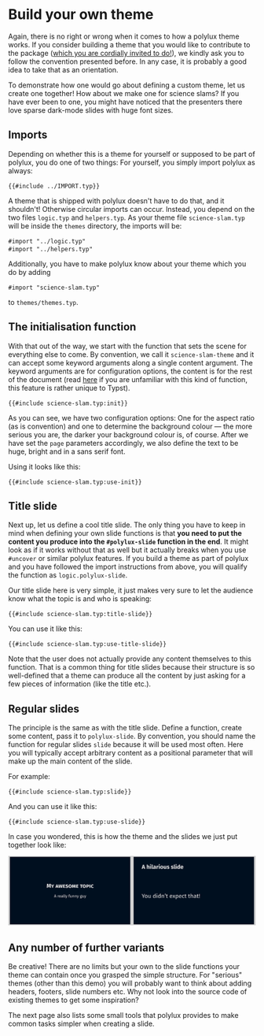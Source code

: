 # Build your own theme

Again, there is no right or wrong when it comes to how a polylux theme works.
If you consider building a theme that you would like to contribute to the
package ([which you are cordially invited to do!](https://github.com/andreasKroepelin/polylux/pulls)),
we kindly ask you to follow the convention presented before.
In any case, it is probably a good idea to take that as an orientation.

To demonstrate how one would go about defining a custom theme, let us create one
together!
How about we make one for science slams?
If you have ever been to one, you might have noticed that the presenters there
love sparse dark-mode slides with huge font sizes.

## Imports
Depending on whether this is a theme for yourself or supposed to be part of
polylux, you do one of two things:
For yourself, you simply import polylux as always:
```typ
{{#include ../IMPORT.typ}}
```

A theme that is shipped with polylux doesn't have to do that, and it shouldn't!
Otherwise circular imports can occur.
Instead, you depend on the two files `logic.typ` and `helpers.typ`.
As your theme file `science-slam.typ` will be inside the `themes` directory, the
imports will be:
```typ
#import "../logic.typ"
#import "../helpers.typ"
```
Additionally, you have to make polylux know about your theme which you do by
adding
```typ
#import "science-slam.typ"
```
to `themes/themes.typ`.

## The initialisation function

With that out of the way, we start with the function that sets the scene for
everything else to come.
By convention, we call it `science-slam-theme` and it can accept some keyword
arguments along a single content argument.
The keyword arguments are for configuration options, the content is for the rest
of the document (read [here](https://typst.app/docs/tutorial/making-a-template/)
if you are unfamiliar with this kind of function, this feature is rather unique
to Typst).
```typ
{{#include science-slam.typ:init}}
```
As you can see, we have two configuration options:
One for the aspect ratio (as is convention) and one to determine the background
colour — the more serious you are, the darker your background colour is, of course.
After we have set the `page` parameters accordingly, we also define the text to
be huge, bright and in a sans serif font.

Using it looks like this:
```typ
{{#include science-slam.typ:use-init}}
```

## Title slide
Next up, let us define a cool title slide.
The only thing you have to keep in mind when defining your own slide functions
is that **you need to put the content you produce into the `#polylux-slide`
function in the end**.
It might look as if it works without that as well but it actually breaks when you
use `#uncover` or similar polylux features.
If you build a theme as part of polylux and you have followed the import
instructions from above, you will qualify the function as `logic.polylux-slide`.

Our title slide here is very simple, it just makes very sure to let the audience
know what the topic is and who is speaking:
```typ
{{#include science-slam.typ:title-slide}}
```
You can use it like this:
```typ
{{#include science-slam.typ:use-title-slide}}
```

Note that the user does not actually provide any content themselves to this function.
That is a common thing for title slides because their structure is so well-defined
that a theme can produce all the content by just asking for a few pieces of
information (like the title etc.).

## Regular slides
The principle is the same as with the title slide.
Define a function, create some content, pass it to `polylux-slide`.
By convention, you should name the function for regular slides `slide` because
it will be used most often.
Here you will typically accept arbitrary content as a positional parameter that
will make up the main content of the slide.

For example:
```typ
{{#include science-slam.typ:slide}}
```
And you can use it like this:
```typ
{{#include science-slam.typ:use-slide}}
```

In case you wondered, this is how the theme and the slides we just put together
look like:

![science-slam](science-slam.png)

## Any number of further variants
Be creative!
There are no limits but your own to the slide functions your theme can contain
once you grasped the simple structure.
For "serious" themes (other than this demo) you will probably want to think
about adding headers, footers, slide numbers etc.
Why not look into the source code of existing themes to get some inspiration?

The next page also lists some small tools that polylux provides to make common
tasks simpler when creating a slide.
